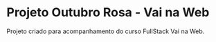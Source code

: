 # Projeto Outubro Rosa - Vai na Web

Projeto criado para acompanhamento do curso FullStack Vai na Web.
